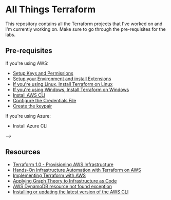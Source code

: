 
# All Things Terraform

This repository contains all the Terraform projects that I've worked on and I'm currently working on. 
Make sure to go through the pre-requisites for the labs.

## Pre-requisites

If you're using AWS:

- [Setup Keys and Permissions](./pages/01-Pre-requisites/AWS/001-Setup-Keys-and-Permissions.md)
- [Setup your Environment and install Extensions](./pages/01-Pre-requisites/AWS/002-Setup-Environment-and-Install-Extensions.md)
- [If you're using Linux, Install Terraform on Linux](./pages/01-Pre-requisites/AWS/003-Install-Terraform-on-Linux.md)
- [If you're using Windows, Install Terraform on Windows](./pages/01-Pre-requisites/AWS/004-Install-Terraform-on-Windows-Server.md)
- [Install AWS CLI](./pages/01-Pre-requisites/AWS/005-Install-AWS-CLI.md)
- [Configure the Credentials File](./pages/01-Pre-requisites/AWS/006-Configure-the-Credentials-Profile.md)
- [Create the keypair](./pages/01-Pre-requisites/AWS/007-Create-the-Keypair.md)

If you're using Azure:

- Install Azure CLI

 
</details> -->

## Resources

- [Terraform 1.0 - Provisioning AWS Infrastructure](https://cloudacademy.com/course/terraform-provisioning-aws-infrastructure/course-introduction/?context_resource=lp&context_id=2377)
- [Hands-On Infrastructure Automation with Terraform on AWS](https://github.com/PacktPublishing/Hands-on-Infrastructure-Automation-with-Terraform-on-AWS)
- [Implementing Terraform with AWS](https://www.pluralsight.com/courses/implementing-terraform-aws)
- [Applying Graph Theory to Infrastructure as Code](https://www.youtube.com/watch?v=Ce3RNfRbdZ0)
- [AWS DynamoDB resource not found exception](https://stackoverflow.com/questions/40192304/aws-dynamodb-resource-not-found-exception)
- [Installing or updating the latest version of the AWS CLI](https://docs.aws.amazon.com/cli/latest/userguide/getting-started-install.html)
